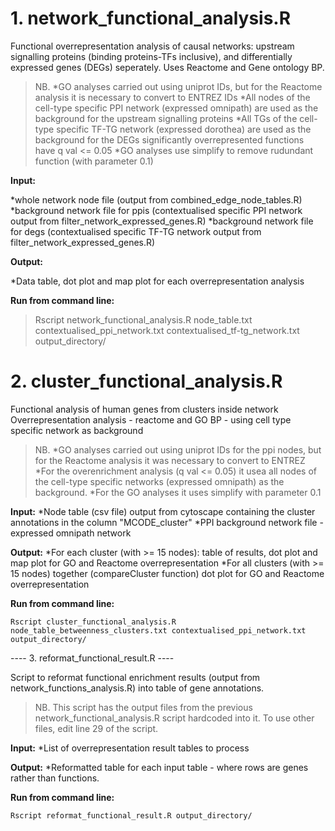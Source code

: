 # 1. network_functional_analysis.R

Functional overrepresentation analysis of causal networks: upstream signalling proteins (binding proteins-TFs inclusive), and differentially expressed genes (DEGs) seperately. Uses Reactome and Gene ontology BP.

>NB. 
*GO analyses carried out using uniprot IDs, but for the Reactome analysis it is necessary to convert to ENTREZ IDs
*All nodes of the cell-type specific PPI network (expressed omnipath) are used as the background for the upstream signalling proteins
*All TGs of the cell-type specific TF-TG network (expressed dorothea) are used as the background for the DEGs
significantly overrepresented functions have q val <= 0.05
*GO analyses use simplify to remove rudundant function (with parameter 0.1)

**Input:**

*whole network node file (output from combined_edge_node_tables.R)
*background network file for ppis (contextualised specific PPI network output from filter_network_expressed_genes.R)
*background network file for degs (contextualised specific TF-TG network output from filter_network_expressed_genes.R)
        
**Output:**

*Data table, dot plot and map plot for each overrepresentation analysis

**Run from command line:**

> Rscript network_functional_analysis.R node_table.txt contextualised_ppi_network.txt contextualised_tf-tg_network.txt output_directory/


# 2. cluster_functional_analysis.R

Functional analysis of human genes from clusters inside network
Overrepresentation analysis - reactome and GO BP - using cell type specific network as background

>NB. 
*GO analyses carried out using uniprot IDs for the ppi nodes, but for the Reactome analysis it was necessary to convert to ENTREZ
*For the overenrichment analysis (q val <= 0.05) it usea all nodes of the cell-type specific networks (expressed omnipath) as the background.
*For the GO analyses it uses simplify with parameter 0.1

**Input:**
*Node table (csv file) output from cytoscape containing the cluster annotations in the column "MCODE_cluster"
*PPI background network file - expressed omnipath network

**Output:**
*For each cluster (with >= 15 nodes): table of results, dot plot and map plot for GO and Reactome overrepresentation
*For all clusters (with >= 15 nodes) together (compareCluster function) dot plot for GO and Reactome overrepresentation

**Run from command line:**
 
```
Rscript cluster_functional_analysis.R node_table_betweenness_clusters.txt contextualised_ppi_network.txt output_directory/
```

---- 3. reformat_functional_result.R ----

Script to reformat functional enrichment results (output from network_functions_analysis.R) into table of gene annotations. 

>NB. This script has the output files from the previous network_functional_analysis.R script hardcoded into it. To use other files, edit line 29 of the script.

**Input:**
*List of overrepresentation result tables to process

**Output:**
*Reformatted table for each input table - where rows are genes rather than functions.

**Run from command line:**

```
Rscript reformat_functional_result.R output_directory/
```